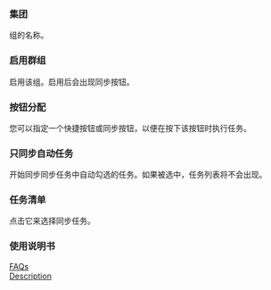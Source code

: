 ### 集团  
组的名称。  

### 启用群组  

启用该组。启用后会出现同步按钮。  

### 按钮分配  
您可以指定一个快捷按钮或同步按钮，以便在按下该按钮时执行任务。  

### 只同步自动任务  
开始同步同步任务中自动勾选的任务。如果被选中，任务列表将不会出现。  

### 任务清单  
点击它来选择同步任务。  

### 使用说明书  
[FAQs](https://sentaroh.github.io/Documents/SMBSync3/SMBSync3_FAQ_EN.htm)  
[Description](https://sentaroh.github.io/Documents/SMBSync3/SMBSync3_Desc_EN.htm)  
